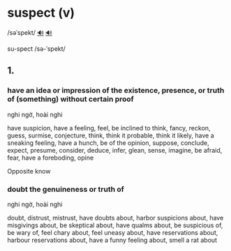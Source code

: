 # suspect (v)

/səˈspekt/ [🔊](https://www.oxfordlearnersdictionaries.com/media/english/uk_pron/s/sus/suspe/suspect__gb_1.mp3) [🔊](https://www.oxfordlearnersdictionaries.com/media/english/us_pron/s/sus/suspe/suspect__us_1.mp3)

su-spect /sə-ˈspekt/

## 1.

### have an idea or impression of the existence, presence, or truth of (something) without certain proof

nghi ngờ, hoài nghi

have suspicion, have a feeling, feel, be inclined to think, fancy, reckon, guess, surmise, conjecture, think, think it probable, think it likely, have a sneaking feeling, have a hunch, be of the opinion, suppose, conclude, expect, presume, consider, deduce, infer, glean, sense, imagine, be afraid, fear, have a foreboding, opine

Opposite know

### doubt the genuineness or truth of

nghi ngờ, hoài nghi

doubt, distrust, mistrust, have doubts about, harbor suspicions about, have misgivings about, be skeptical about, have qualms about, be suspicious of, be wary of, feel chary about, feel uneasy about, have reservations about, harbour reservations about, have a funny feeling about, smell a rat about